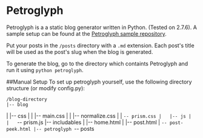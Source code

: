 Petroglyph
==========

Petroglyph is a a static blog generator written in Python. (Tested on 2.7.6). A sample setup can be found at the [Petroglyph sample repository](https://github.com/polybuildr/petroglyph-sample).

Put your posts in the `/posts` directory with a `.md` extension. Each post's title will be used as the post's slug when the blog is generated.

To generate the blog, go to the directory which containts Petroglyph and run it using `python petroglyph`.

##Manual Setup
To set up petroglyph yourself, use the following directory structure (or modify config.py):

    /blog-directory
    |-- blog
|   |-- css
    |   |   |-- main.css
    |   |   |-- normalize.css
    |   |   `-- prism.css
    |   |-- js
    |   |   `-- prism.js
    |-- includables
    |   |-- home.html
    |   |-- post.html
    |   `-- post-peek.html
    |-- petroglyph
    `-- posts
